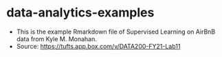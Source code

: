 # data-analytics-examples

- This is the example Rmarkdown file of Supervised Learning on AirBnB data from Kyle M. Monahan.
- Source: https://tufts.app.box.com/v/DATA200-FY21-Lab11
